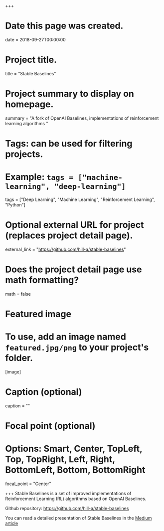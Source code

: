+++
# Date this page was created.
date = 2018-09-27T00:00:00

# Project title.
title = "Stable Baselines"

# Project summary to display on homepage.
summary = "A fork of OpenAI Baselines, implementations of reinforcement learning algorithms "

# Tags: can be used for filtering projects.
# Example: `tags = ["machine-learning", "deep-learning"]`
tags = ["Deep Learning", "Machine Learning", "Reinforcement Learning", "Python"]

# Optional external URL for project (replaces project detail page).
external_link = "https://github.com/hill-a/stable-baselines"

# Does the project detail page use math formatting?
math = false

# Featured image
# To use, add an image named `featured.jpg/png` to your project's folder.
[image]
  # Caption (optional)
  caption = ""

  # Focal point (optional)
  # Options: Smart, Center, TopLeft, Top, TopRight, Left, Right, BottomLeft, Bottom, BottomRight
  focal_point = "Center"

+++
Stable Baselines is a set of improved implementations of Reinforcement Learning (RL) algorithms based on OpenAI Baselines.

Github repository: https://github.com/hill-a/stable-baselines

You can read a detailed presentation of Stable Baselines in the [Medium article](https://towardsdatascience.com/stable-baselines-a-fork-of-openai-baselines-reinforcement-learning-made-easy-df87c4b2fc82)
